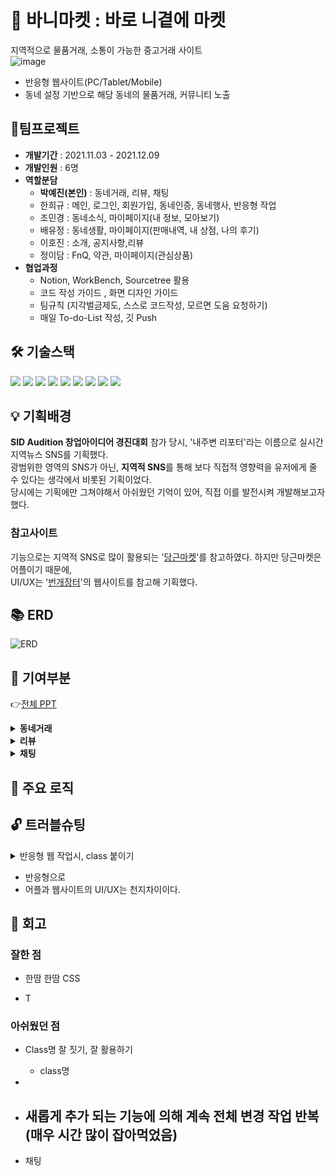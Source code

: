 # :rabbit: 바니마켓 : 바로 니곁에 마켓
 지역적으로 물품거래, 소통이 가능한 중고거래 사이트<br>
![image](https://user-images.githubusercontent.com/80744051/175080170-d8b23e14-0869-4417-9259-2ee7cb6c3d97.png)
- 반응형 웹사이트(PC/Tablet/Mobile)
- 동네 설정 기반으로 해당 동네의 물품거래, 커뮤니티 노출

<!--
> **참고사이트**<br>
> <img src="https://user-images.githubusercontent.com/80744051/175088472-331830ce-93e4-45fa-ad46-77d5a751a980.png"  width="130px"/>[링크](https://www.daangn.com/)&nbsp;&nbsp; <img src="https://user-images.githubusercontent.com/80744051/175094101-f2cb6435-a708-46c2-8d54-44bd879be00c.png"  width="130px"/>[링크](https://m.bunjang.co.kr/)<br>
-->

## :two_men_holding_hands:팀프로젝트
 - **개발기간** : 2021.11.03 - 2021.12.09 <br>
 - **개발인원** : 6명<br>
 - **역할분담**<br>
   - **박예진(본인)** : 동네거래, 리뷰, 채팅
   - 한희규 : 메인, 로그인, 회원가입, 동네인증, 동네행사, 반응형 작업
   - 조민경 : 동네소식, 마이페이지(내 정보, 모아보기)
   - 배유정 : 동네생활, 마이페이지(판매내역, 내 상점, 나의 후기)
   - 이호진 : 소개, 공지사항,리뷰
   - 정이담 : FnQ, 약관, 마이페이지(관심상품)
 - **협업과정**
   - Notion, WorkBench, Sourcetree 활용
   - 코드 작성 가이드 , 화면 디자인 가이드 
   - 팀규칙 (지각벌금제도, 스스로 코드작성, 모르면 도움 요청하기)
   - 매일 To-do-List 작성, 깃 Push


## 🛠 기술스택
<img src="https://img.shields.io/badge/java-007396?style=flat-square&logo=java&logoColor=white"> <img src="https://img.shields.io/badge/javascript-F7DF1E?style=flat-square&logo=javascript&logoColor=black"> <img src="https://img.shields.io/badge/html5-E34F26?style=flat-square&logo=html5&logoColor=white"> <img src="https://img.shields.io/badge/css-1572B6?style=flat-square&logo=css3&logoColor=white">  <img src="https://img.shields.io/badge/bootstrap-7952B3?style=flat-square&logo=bootstrap&logoColor=white"> <img src="https://img.shields.io/badge/springboot-6DB33F?style=flat-square&logo=springboot&logoColor=white"> <img src="https://img.shields.io/badge/jquery-0769AD?style=flat-square&logo=jquery&logoColor=white"> <img src="https://img.shields.io/badge/mysql-4479A1?style=flat-square&logo=mysql&logoColor=white"> <img src="https://img.shields.io/badge/AWS-232F3E?style=flat-square&logo=Amazon%20AWS&logoColor=white"/> 

## 💡 기획배경
**SID Audition 창업아이디어 경진대회** 참가 당시, '내주변 리포터'라는 이름으로 실시간 지역뉴스 SNS를 기획했다. <br>
광범위한 영역의 SNS가 아닌, **지역적 SNS**를 통해 보다 직접적 영향력을 유저에게 줄 수 있다는 생각에서 비롯된 기획이었다. <br>
당시에는 기획에만 그쳐야해서 아쉬웠던 기억이 있어, 직접 이를 발전시켜 개발해보고자 했다.
### 참고사이트
  기능으로는 지역적 SNS로 많이 활용되는 '[당근마켓](https://www.daangn.com/)'를 참고하였다. 하지만 당근마켓은 어플이기 때문에, <br>
  UI/UX는 '[번개장터](https://m.bunjang.co.kr/)'의 웹사이트를 참고해 기획했다.

## 📚 ERD   
<!--<img src="https://user-images.githubusercontent.com/80744051/175081886-3c061efd-d820-4639-881b-c4d6154fd2f8.png"  width="400px"/>-->
![ERD](https://user-images.githubusercontent.com/80744051/175081886-3c061efd-d820-4639-881b-c4d6154fd2f8.png)

## :star2: 기여부분
:point_right:[전체 PPT](https://drive.google.com/file/d/1JhJpskPHEFfbbZIzlTr5h56vigC3Osl_/view?usp=sharing)
<details>
<summary><b>동네거래</b></summary>
 
  ![바니마켓_10](https://user-images.githubusercontent.com/80744051/175097030-ac6d242c-8d1c-400e-9c7a-c401f253560b.jpg)
  ![바니마켓_11](https://user-images.githubusercontent.com/80744051/175097072-2cf64512-db6c-4ae9-9c03-ea19a786a0c9.jpg)
  ![바니마켓_12](https://user-images.githubusercontent.com/80744051/175097158-f16a9c4a-4e30-408f-ae0b-b43b62d9ab70.jpg)
  ![바니마켓_14](https://user-images.githubusercontent.com/80744051/175097276-e642f178-8074-46ad-bd02-5eeb65ccf77a.jpg)
</details>
<details>
 <summary><b>리뷰</b></summary>
 
  ![바니마켓_13](https://user-images.githubusercontent.com/80744051/175097253-cd471440-f26b-46d7-9884-4ff5348181e4.jpg)
</details>
<details>
<summary><b>채팅</b></summary>
 
  ![바니마켓_15](https://user-images.githubusercontent.com/80744051/175097284-9a4eb9d2-1db3-41da-bab0-895e59df80e9.jpg)
</details>


## :triangular_ruler: 주요 로직


## :unlock: 트러블슈팅
<details>
  <summary>반응형 웹 작업시, class 붙이기</summary>
  
 
</details>

- 반응형으로 
- 어플과 웹사이트의 UI/UX는 천지차이이다.

## 🏸 회고
### 잘한 점
- 한땀 한땀 CSS

- T

### 아쉬웠던 점
- Class명 잘 짓기, 잘 활용하기
    - class명
- 

- 새롭게 추가 되는 기능에 의해 계속 전체 변경 작업 반복 (매우 시간 많이 잡아먹었음)
  - 

- 채팅
